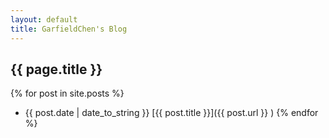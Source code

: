 ```yaml
---
layout: default
title: GarfieldChen's Blog
---
```


## {{ page.title }}

{% for post in site.posts %}
- {{ post.date | date_to_string }} [{{ post.title }}]({{ post.url }} )
{% endfor %}
